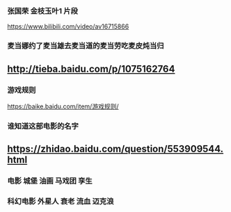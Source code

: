 ### 张国荣 金枝玉叶1 片段
https://www.bilibili.com/video/av16715866
### 麦当娜约了麦当雄去麦当道的麦当劳吃麦皮炖当归
http://tieba.baidu.com/p/1075162764
---
### 游戏规则
https://baike.baidu.com/item/游戏规则/
### 谁知道这部电影的名字
https://zhidao.baidu.com/question/553909544.html
---
### 电影 城堡 油画 马戏团 孪生
### 科幻电影 外星人 衰老 流血 迈克浪